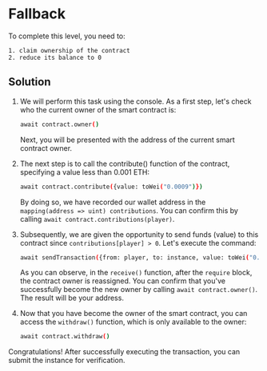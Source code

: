 # Fallback

To complete this level, you need to:

    1. claim ownership of the contract
    2. reduce its balance to 0

## Solution

1. We will perform this task using the console. As a first step, let's check who the current owner of the smart contract is: 

    ```bash
    await contract.owner()
    ```

    Next, you will be presented with the address of the current smart contract owner.

2. The next step is to call the contribute() function of the contract, specifying a value less than 0.001 ETH:

    ```bash
    await contract.contribute({value: toWei("0.0009")})
    ```

    By doing so, we have recorded our wallet address in the `mapping(address => uint) contributions`. You can confirm this by calling `await contract.contributions(player)`.

3. Subsequently, we are given the opportunity to send funds (value) to this contract since `contributions[player] > 0`. Let's execute the command:

    ```bash
    await sendTransaction({from: player, to: instance, value: toWei("0.0001")})
    ```

    As you can observe, in the `receive()` function, after the `require` block, the contract owner is reassigned. You can confirm that you've successfully become the new owner by calling `await contract.owner()`. The result will be your address.

4. Now that you have become the owner of the smart contract, you can access the `withdraw()` function, which is only available to the owner: 

    ```bash
    await contract.withdraw()
    ```

Congratulations! After successfully executing the transaction, you can submit the instance for verification.